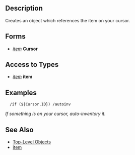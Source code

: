 ## Description

Creates an object which references the item on your cursor.

## Forms

-   *[item](../data-types/datatype-item.md)* **Cursor**

## Access to Types

-   *[item](../data-types/datatype-item.md)* **item**

## Examples

`  /if (${Cursor.ID}) /autoinv`

*If something is on your cursor, auto-inventory it.*

## See Also

-   [Top-Level Objects](top-level-objects.md)
-   [item](../data-types/datatype-item.md)


